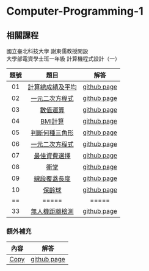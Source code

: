# Computer-Programming-1

## 相關課程
國立臺北科技大學 謝東儒教授開設  
大學部電資學士班一年級 計算機程式設計（一）

題號 | 題目 | 解答 |
|:--------:|:-------:|:--------:|
| 01 | [計算總成績及平均](/01/README.md) | [github page](/01) |
| 02 | [一元二次方程式](/02/README.md) | [github page](/02) |
| 03 | [數值運算](/03/README.md) | [github page](/03) |
| 04 | [BMI計算](/04/README.md) | [github page](/04) |
| 05 | [判斷何種三角形](/05/README.md) | [github page](/05) |
| 06 | [一元二次方程式](/06/README.md) | [github page](/06) |
| 07 | [最佳資費選擇](/07/README.md) | [github page](/07) |
| 08 | [衝堂](/08/README.md) | [github page](/08) |
| 09 | [線段覆蓋長度](/09/README.md) | [github page](/09) |
| 10 | [保齡球](/10/README.md) | [github page](/10) |
| == | ===== | ===== |
| 33 | [無人機距離檢測](/33/README.md) | [github page](/33) |

### 額外補充
內容 | 解答 |
|:--------:|:-------:|
| [Copy](/copy/README.md) | [github page](/copy)
